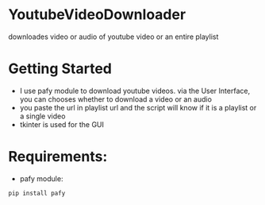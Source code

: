 # YoutubeVideoDownloader
downloades video or audio of youtube video or an entire playlist

# Getting Started
* I use pafy module to download youtube videos. via the User Interface, you can chooses whether to download a video or an audio
* you paste the url in playlist url and the script will know if it is a playlist or a single video
* tkinter is used for the GUI

# Requirements:
* pafy module: 
```
pip install pafy
```

